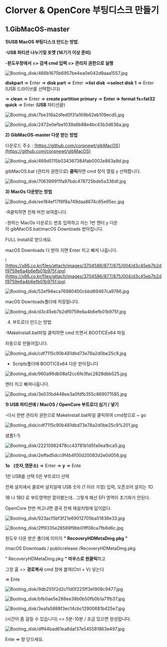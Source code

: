 # Clorver & OpenCore 부팅디스크 만들기

## 1.GibMacOS-master

**1)USB MacOS 부팅디스크 만드는 방법.**

**-USB 파티션 나누기및 포멧 (16기가 이상 준비)**

**-윈도우창에서 => 검색 cmd 입력 => 관리자 권한으로 실행**

![Booting_disk/466b1675b6957be4ea0e042d9aaa1557.jpg](Booting_disk/466b1675b6957be4ea0e042d9aaa1557.jpg)

**diskpart** => Enter => **disk part** => Enter =>**list disk** =>**select disk 1** => Enter (USB 드라이브를 선택합니다)

=> **clean** => Enter => **create partition primary** => **Enter => format fs=fat32 quick** => Enter (**USB** 파티션끝)

![Booting_disk/7be316a2dfed0f31a169b62eb109ecd5.jpg](Booting_disk/7be316a2dfed0f31a169b62eb109ecd5.jpg)

![Booting_disk/2472e0efbe1039a6b88e4bc43b3d636a.jpg](Booting_disk/2472e0efbe1039a6b88e4bc43b3d636a.jpg)

**2) GibMacOS-master 다운 받는 방법**

다운로드 주소 : [https://github.com/corpnewt/gibMacOS](https://github.com/corpnewt/gibMacOS)

![Booting_disk/469d5115b034367384fab0002e863a9d.jpg](Booting_disk/469d5115b034367384fab0002e863a9d.jpg)

gibMacOS.bat (관리자 권한으로) **클릭**하면 cmd 창이 열림 y 선택합니다.

![Booting_disk/706399911fa97bdc478725bde5a336df.jpg](Booting_disk/706399911fa97bdc478725bde5a336df.jpg)

**3) MacOs 다운받는 방법**

![Booting_disk/ee184ef17f6f8a749daa8674c65e95ec.jpg](Booting_disk/ee184ef17f6f8a749daa8674c65e95ec.jpg)

-R클릭하면 전체 버전 보여줍니다.

-원하는 MacOs 다운로드 번호 입력하고 저는 1번 엔터 y 다운이 gibMacOS.bat/macOS Downloads 받아집니다.

FULL Install로 받으세요.

macOS Downloads 다 받아 지면 Enter 치고 빠져 나옵니다.

![https://x86.co.kr/files/attach/images/3704586/877/875/004/d3c45eb7b2df9759e6a4b6efb01b975f.jpg](https://x86.co.kr/files/attach/images/3704586/877/875/004/d3c45eb7b2df9759e6a4b6efb01b975f.jpg)

![Booting_disk/52ef94eca76980400cbbd69467ca9766.jpg](Booting_disk/52ef94eca76980400cbbd69467ca9766.jpg)

macOS Downloads폴더에 저장됩니다.

![Booting_disk/d3c45eb7b2df9759e6a4b6efb01b975f.jpg](Booting_disk/d3c45eb7b2df9759e6a4b6efb01b975f.jpg)

4) 부트로더 만드는 방법

-MakeInstall.bat파일 클릭하면 cmd 뜨면서 BOOTICEx64 파일

자동으로 만들어집니다.

![Booting_disk/cdf7115c90b481dbd73e78a2d0be25c9.jpg](Booting_disk/cdf7115c90b481dbd73e78a2d0be25c9.jpg)

- Scripts폴더에 BOOTICEx64 다운 받아집니다

![Booting_disk/960a99db08a12cc6fe3fac2828dbb525.jpg](Booting_disk/960a99db08a12cc6fe3fac2828dbb525.jpg)

엔터 치고 빠져나옵니다.

![Booting_disk/3e031bd448ee3a0fdfb355c869071585.jpg](Booting_disk/3e031bd448ee3a0fdfb355c869071585.jpg)

**1) USB 파티션에 / MacOS / OpenCore 부트로더 심기 / 넣기**

-다시 한번 관리자 권한으로 MakeInstall.bat파일 클릭하여 cmd창으로 ~ go

![Booting_disk/cdf7115c90b481dbd73e78a2d0be25c9%201.jpg](Booting_disk/cdf7115c90b481dbd73e78a2d0be25c9%201.jpg)

샘플1-1)

![Booting_disk/22210982478cc43781b1d5fa0ea1bca5.jpg](Booting_disk/22210982478cc43781b1d5fa0ea1bca5.jpg)

![Booting_disk/2effad5dcc9f4b4f00d20082d2e0d056.jpg](Booting_disk/2effad5dcc9f4b4f00d20082d2e0d056.jpg)

**1o**   **(숫자,영문소)** => Enter => **y** => Ente

1은 USB를 선택 0은 부트로더 선택

전체 설치에서 클로버 설치일때 USB 숫자 (1 이라 가정) 입력, 오픈코어 설치는 1O

1B 나 1BO 로 부트영역만 깔아봤는데.. 그렇게 해선 EFI 영역이 초기화가 안된다.

OpenCore 한번 켜고나면 결국 전체 재설치밖에 답이없다.

![Booting_disk/923acf5bf3f21e69012705ba51838e33.jpg](Booting_disk/923acf5bf3f21e69012705ba51838e33.jpg)

![Booting_disk/2ff9335e28589f9bb01ff08ca7fb6d6c.jpg](Booting_disk/2ff9335e28589f9bb01ff08ca7fb6d6c.jpg)

원도우 다운 받은 폴더에 이미지 **" RecoveryHDMetaDmg.pkg "**

/macOS Downloads / publicrelease /RecoveryHDMetaDmg.pkg

" RecoveryHDMetaDmg.pkg **" 마우스로 원클릭**하고

그창 홈 => **경로복사** cmd 창에 붙여(Ctrl + V) 넣는다

=> Ente

![Booting_disk/9db255f2d2c11d0f225ff3e1908c9477.jpg](Booting_disk/9db255f2d2c11d0f225ff3e1908c9477.jpg)

![Booting_disk/bfb0ae5e288ee38b0b50fb0b1a71fb37.jpg](Booting_disk/bfb0ae5e288ee38b0b50fb0b1a71fb37.jpg)

![Booting_disk/3eafa5888f3ec14cbc12900681b425e7.jpg](Booting_disk/3eafa5888f3ec14cbc12900681b425e7.jpg)

(시간이 좀 걸릴 수 있습니다) => 5분-10분 / 조금 있으면 완성됩니다.

![Booting_disk/dff44bad61ea8daf37e545581863e497.jpg](Booting_disk/dff44bad61ea8daf37e545581863e497.jpg)

Ente => 창 닫으세요.
